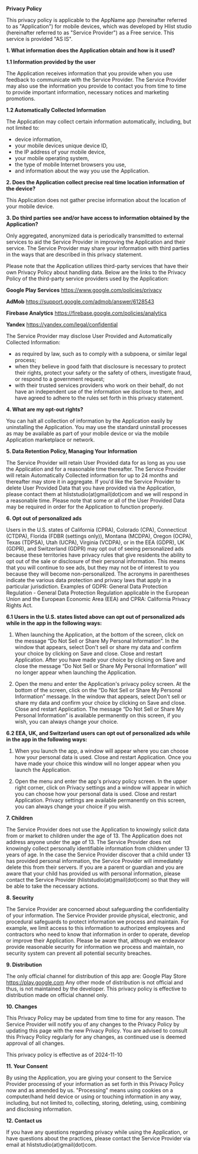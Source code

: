 <b>Privacy Policy</b>

This privacy policy is applicable to the AppName app (hereinafter referred to as "Application") for mobile devices, which was developed by Hlist studio (hereinafter referred to as "Service Provider") as a Free service. This service is provided "AS IS".

<b>1. What information does the Application obtain and how is it used?</b>

<b>1.1 Information provided by the user</b>

The Application receives information that you provide when you use feedback to communicate with the Service Provider. 
The Service Provider may also use the information you provide to contact you from time to time to provide important information, necessary notices and marketing promotions.

<b>1.2 Automatically Collected Information</b>

The Application may collect certain information automatically, including, but not limited to:
- device information,
- your mobile devices unique device ID,
- the IP address of your mobile device,
- your mobile operating system,
- the type of mobile Internet browsers you use,
- and information about the way you use the Application.

<b>2. Does the Application collect precise real time location information of the device?</b>

This Application does not gather precise information about the location of your mobile device.

<b>3. Do third parties see and/or have access to information obtained by the Application?</b>

Only aggregated, anonymized data is periodically transmitted to external services to aid the Service Provider in improving the Application and their service. The Service Provider may share your information with third parties in the ways that are described in this privacy statement.

Please note that the Application utilizes third-party services that have their own Privacy Policy about handling data. Below are the links to the Privacy Policy of the third-party service providers used by the Application:

<b>Google Play Services</b>
https://www.google.com/policies/privacy

<b>AdMob</b>
https://support.google.com/admob/answer/6128543

<b>Firebase Analytics</b>
https://firebase.google.com/policies/analytics

<b>Yandex</b>
https://yandex.com/legal/confidential

The Service Provider may disclose User Provided and Automatically Collected Information:
- as required by law, such as to comply with a subpoena, or similar legal process;
- when they believe in good faith that disclosure is necessary to protect their rights, protect your safety or the safety of others, investigate fraud, or respond to a government request;
- with their trusted services providers who work on their behalf, do not have an independent use of the information we disclose to them, and have agreed to adhere to the rules set forth in this privacy statement.

<b>4. What are my opt-out rights?</b>

You can halt all collection of information by the Application easily by uninstalling the Application. You may use the standard uninstall processes as may be available as part of your mobile device or via the mobile Application marketplace or network.

<b>5. Data Retention Policy, Managing Your Information</b>

The Service Provider will retain User Provided data for as long as you use the Application and for a reasonable time thereafter. The Service Provider will retain Automatically Collected information for up to 24 months and thereafter may store it in aggregate. If you'd like the Service Provider to delete User Provided Data that you have provided via the Application, please contact them at hliststudio(at)gmail(dot)com and we will respond in a reasonable time. Please note that some or all of the User Provided Data may be required in order for the Application to function properly.

<b>6. Opt out of personalized ads</b>

Users in the U.S. states of California (CPRA), Colorado (CPA), Connecticut (CTDPA), Florida (FDBR (settings only)), Montana (MCDPA), Oregon (OCPA), Texas (TDPSA), Utah (UCPA), Virginia (VCDPA), or in the EEA (GDPR), UK (GDPR), and Switzerland (GDPR) may opt out of seeing personalized ads because these territories have privacy rules that give residents the ability to opt out of the sale or disclosure of their personal information. This means that you will continue to see ads, but they may not be of interest to you because they will become non-personalized. 
The acronyms in parentheses indicate the various data protection and privacy laws that apply in a particular jurisdiction. Examples of GDPR: General Data Protection Regulation - General Data Protection Regulation applicable in the European Union and the European Economic Area (EEA) and CPRA: California Privacy Rights Act.

<b>6.1 Users in the U.S. states listed above can opt out of personalized ads while in the app in the following ways:</b>

1. When launching the Application, at the bottom of the screen, click on the message “Do Not Sell or Share My Personal Information”. In the window that appears, select Don't sell or share my data and confirm your choice by clicking on Save and close. Close and restart Application. After you have made your choice by clicking on Save and close the message “Do Not Sell or Share My Personal Information” will no longer appear when launching the Application.

2. Open the menu and enter the Application's privacy policy screen. At the bottom of the screen, click on the “Do Not Sell or Share My Personal Information” message. In the window that appears, select Don't sell or share my data and confirm your choice by clicking on Save and close. Close and restart Application. The message “Do Not Sell or Share My Personal Information” is available permanently on this screen, if you wish, you can always change your choice.

<b>6.2 EEA, UK, and Switzerland users can opt out of personalized ads while in the app in the following ways:</b>

1. When you launch the app, a window will appear where you can choose how your personal data is used. Close and restart Application. Once you have made your choice this window will no longer appear when you launch the Application.

2. Open the menu and enter the app's privacy policy screen. In the upper right corner, click on Privacy settings and a window will appear in which you can choose how your personal data is used. Close and restart Application. Privacy settings are available permanently on this screen, you can always change your choice if you wish.

<b>7. Children</b>

The Service Provider does not use the Application to knowingly solicit data from or market to children under the age of 13.
The Application does not address anyone under the age of 13. The Service Provider does not knowingly collect personally identifiable information from children under 13 years of age. In the case the Service Provider discover that a child under 13 has provided personal information, the Service Provider will immediately delete this from their servers. If you are a parent or guardian and you are aware that your child has provided us with personal information, please contact the Service Provider (hliststudio(at)gmail(dot)com) so that they will be able to take the necessary actions.

<b>8. Security</b>

The Service Provider are concerned about safeguarding the confidentiality of your information. The Service Provider provide physical, electronic, and procedural safeguards to protect information we process and maintain. For example, we limit access to this information to authorized employees and contractors who need to know that information in order to operate, develop or improve their Application. Please be aware that, although we endeavor provide reasonable security for information we process and maintain, no security system can prevent all potential security breaches.

<b>9. Distribution</b>

The only official channel for distribution of this app are:
Google Play Store
https://play.google.com
Any other mode of distribution is not official and thus, is not maintained by the developer. This privacy policy is effective to distribution made on official channel only.

<b>10. Changes</b>

This Privacy Policy may be updated from time to time for any reason. The Service Provider will notify you of any changes to the Privacy Policy by updating this page with the new Privacy Policy. You are advised to consult this Privacy Policy regularly for any changes, as continued use is deemed approval of all changes.

This privacy policy is effective as of 2024-11-10

<b>11. Your Consent</b>

By using the Application, you are giving your consent to the Service Provider processing of your information as set forth in this Privacy Policy now and as amended by us. "Processing" means using cookies on a computer/hand held device or using or touching information in any way, including, but not limited to, collecting, storing, deleting, using, combining and disclosing information.

<b>12. Contact us</b>

If you have any questions regarding privacy while using the Application, or have questions about the practices, please contact the Service Provider via email at hliststudio(at)gmail(dot)com.
